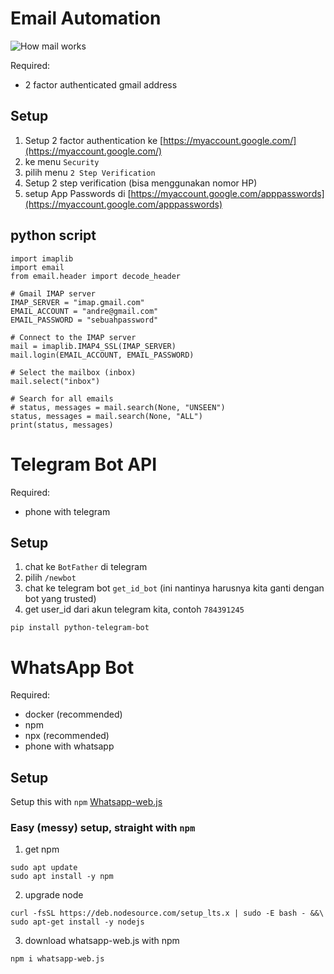# Email Automation

![How mail works](./assets/2025-06-21-howemailworks.png)

Required:
+ 2 factor authenticated gmail address

## Setup

1. Setup 2 factor authentication ke [https://myaccount.google.com/](https://myaccount.google.com/)
2. ke menu `Security`
3. pilih menu `2 Step Verification`
4. Setup 2 step verification (bisa menggunakan nomor HP)
5. setup App Passwords di [https://myaccount.google.com/apppasswords](https://myaccount.google.com/apppasswords)

## python script
```
import imaplib
import email
from email.header import decode_header

# Gmail IMAP server
IMAP_SERVER = "imap.gmail.com"
EMAIL_ACCOUNT = "andre@gmail.com"
EMAIL_PASSWORD = "sebuahpassword"

# Connect to the IMAP server
mail = imaplib.IMAP4_SSL(IMAP_SERVER)
mail.login(EMAIL_ACCOUNT, EMAIL_PASSWORD)

# Select the mailbox (inbox)
mail.select("inbox")

# Search for all emails
# status, messages = mail.search(None, "UNSEEN")
status, messages = mail.search(None, "ALL")
print(status, messages)
```


# Telegram Bot API
Required:
+ phone with telegram

## Setup

1. chat ke `BotFather` di telegram
2. pilih `/newbot`
3. chat ke telegram bot `get_id_bot` (ini nantinya harusnya kita ganti dengan bot yang trusted)
4. get user_id dari akun telegram kita, contoh `784391245`
```
pip install python-telegram-bot
```

# WhatsApp Bot
Required:
+ docker (recommended)
+ npm
+ npx (recommended)
+ phone with whatsapp

## Setup
Setup this with `npm` [Whatsapp-web.js](https://github.com/pedroslopez/whatsapp-web.js/)

### Easy (messy) setup, straight with `npm`
1. get npm
```
sudo apt update
sudo apt install -y npm
```

2. upgrade node
```
curl -fsSL https://deb.nodesource.com/setup_lts.x | sudo -E bash - &&\
sudo apt-get install -y nodejs
```

3. download whatsapp-web.js with npm
```
npm i whatsapp-web.js
```
